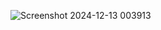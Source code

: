 ![Screenshot 2024-12-13 003913](https://github.com/user-attachments/assets/c1ce5dbe-75cc-4b84-aae5-558caad628ff)

